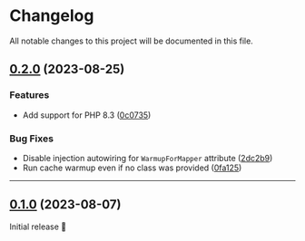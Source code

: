<!--- BEGIN HEADER -->
# Changelog

All notable changes to this project will be documented in this file.
<!--- END HEADER -->

## [0.2.0](https://github.com/CuyZ/Valinor-Bundle/compare/0.1.0...v0.2.0) (2023-08-25)

### Features

* Add support for PHP 8.3 ([0c0735](https://github.com/CuyZ/Valinor-Bundle/commit/0c073572cbc05035240ed95e99b653302d284a05))

### Bug Fixes

* Disable injection autowiring for `WarmupForMapper` attribute ([2dc2b9](https://github.com/CuyZ/Valinor-Bundle/commit/2dc2b9301745a2633202779bf66325bd559c895f))
* Run cache warmup even if no class was provided ([0fa125](https://github.com/CuyZ/Valinor-Bundle/commit/0fa125b52512c56ff93ed39191c2446e8e6b6f98))

---

## [0.1.0](https://github.com/CuyZ/Valinor-Bundle/commit/4b2ae168f3b3332043a21c34683fd22bac33803e) (2023-08-07)

Initial release 🎉
